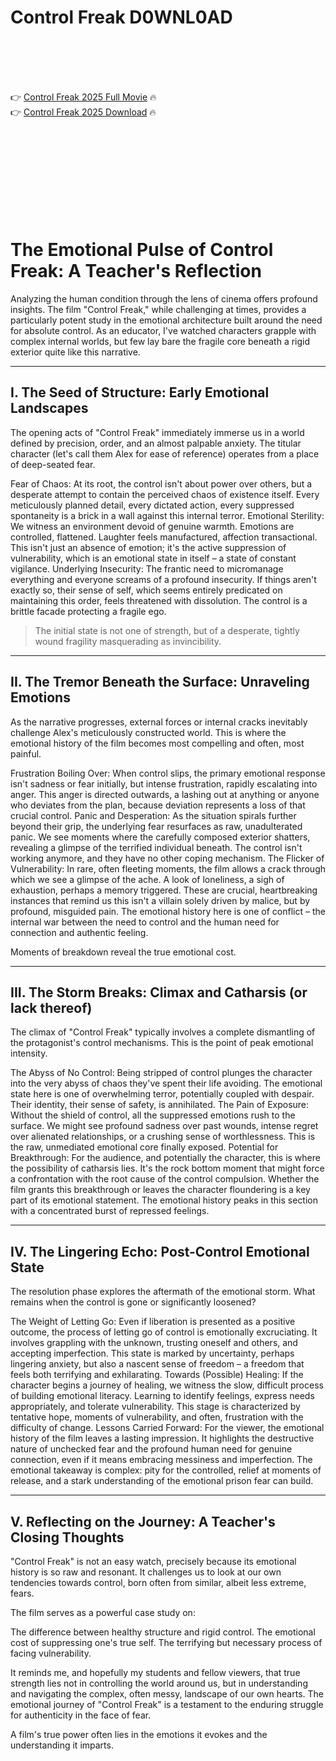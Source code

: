 # Control Freak D0WNL0AD

<br><br><br><br>


👉 <a href="https://Ronald-lisbotertant1971.github.io/mpxnnzawyv/">Control Freak 2025 Full Movie</a> 🔥
<br>
👉 <a href="https://Ronald-lisbotertant1971.github.io/mpxnnzawyv/">Control Freak 2025 Download</a> 🔥


<br><br><br><br><br><br><br><br>



# The Emotional Pulse of Control Freak: A Teacher's Reflection

Analyzing the human condition through the lens of cinema offers profound insights. The film "Control Freak," while challenging at times, provides a particularly potent study in the emotional architecture built around the need for absolute control. As an educator, I've watched characters grapple with complex internal worlds, but few lay bare the fragile core beneath a rigid exterior quite like this narrative.

---

## I. The Seed of Structure: Early Emotional Landscapes

The opening acts of "Control Freak" immediately immerse us in a world defined by precision, order, and an almost palpable anxiety. The titular character (let's call them Alex for ease of reference) operates from a place of deep-seated fear.

   Fear of Chaos: At its root, the control isn't about power over others, but a desperate attempt to contain the perceived chaos of existence itself. Every meticulously planned detail, every dictated action, every suppressed spontaneity is a brick in a wall against this internal terror.
   Emotional Sterility: We witness an environment devoid of genuine warmth. Emotions are controlled, flattened. Laughter feels manufactured, affection transactional. This isn't just an absence of emotion; it's the active suppression of vulnerability, which is an emotional state in itself – a state of constant vigilance.
   Underlying Insecurity: The frantic need to micromanage everything and everyone screams of a profound insecurity. If things aren't exactly so, their sense of self, which seems entirely predicated on maintaining this order, feels threatened with dissolution. The control is a brittle facade protecting a fragile ego.

> The initial state is not one of strength, but of a desperate, tightly wound fragility masquerading as invincibility.

---

## II. The Tremor Beneath the Surface: Unraveling Emotions

As the narrative progresses, external forces or internal cracks inevitably challenge Alex's meticulously constructed world. This is where the emotional history of the film becomes most compelling and often, most painful.

   Frustration Boiling Over: When control slips, the primary emotional response isn't sadness or fear initially, but intense frustration, rapidly escalating into anger. This anger is directed outwards, a lashing out at anything or anyone who deviates from the plan, because deviation represents a loss of that crucial control.
   Panic and Desperation: As the situation spirals further beyond their grip, the underlying fear resurfaces as raw, unadulterated panic. We see moments where the carefully composed exterior shatters, revealing a glimpse of the terrified individual beneath. The control isn't working anymore, and they have no other coping mechanism.
   The Flicker of Vulnerability: In rare, often fleeting moments, the film allows a crack through which we see a glimpse of the ache. A look of loneliness, a sigh of exhaustion, perhaps a memory triggered. These are crucial, heartbreaking instances that remind us this isn't a villain solely driven by malice, but by profound, misguided pain. The emotional history here is one of conflict – the internal war between the need to control and the human need for connection and authentic feeling.


Moments of breakdown reveal the true emotional cost.


---

## III. The Storm Breaks: Climax and Catharsis (or lack thereof)

The climax of "Control Freak" typically involves a complete dismantling of the protagonist's control mechanisms. This is the point of peak emotional intensity.

   The Abyss of No Control: Being stripped of control plunges the character into the very abyss of chaos they've spent their life avoiding. The emotional state here is one of overwhelming terror, potentially coupled with despair. Their identity, their sense of safety, is annihilated.
   The Pain of Exposure: Without the shield of control, all the suppressed emotions rush to the surface. We might see profound sadness over past wounds, intense regret over alienated relationships, or a crushing sense of worthlessness. This is the raw, unmediated emotional core finally exposed.
   Potential for Breakthrough: For the audience, and potentially the character, this is where the possibility of catharsis lies. It's the rock bottom moment that might force a confrontation with the root cause of the control compulsion. Whether the film grants this breakthrough or leaves the character floundering is a key part of its emotional statement. The emotional history peaks in this section with a concentrated burst of repressed feelings.

---

## IV. The Lingering Echo: Post-Control Emotional State

The resolution phase explores the aftermath of the emotional storm. What remains when the control is gone or significantly loosened?

   The Weight of Letting Go: Even if liberation is presented as a positive outcome, the process of letting go of control is emotionally excruciating. It involves grappling with the unknown, trusting oneself and others, and accepting imperfection. This state is marked by uncertainty, perhaps lingering anxiety, but also a nascent sense of freedom – a freedom that feels both terrifying and exhilarating.
   Towards (Possible) Healing: If the character begins a journey of healing, we witness the slow, difficult process of building emotional literacy. Learning to identify feelings, express needs appropriately, and tolerate vulnerability. This stage is characterized by tentative hope, moments of vulnerability, and often, frustration with the difficulty of change.
   Lessons Carried Forward: For the viewer, the emotional history of the film leaves a lasting impression. It highlights the destructive nature of unchecked fear and the profound human need for genuine connection, even if it means embracing messiness and imperfection. The emotional takeaway is complex: pity for the controlled, relief at moments of release, and a stark understanding of the emotional prison fear can build.

---

## V. Reflecting on the Journey: A Teacher's Closing Thoughts

"Control Freak" is not an easy watch, precisely because its emotional history is so raw and resonant. It challenges us to look at our own tendencies towards control, born often from similar, albeit less extreme, fears.

The film serves as a powerful case study on:

   The difference between healthy structure and rigid control.
   The emotional cost of suppressing one's true self.
   The terrifying but necessary process of facing vulnerability.

It reminds me, and hopefully my students and fellow viewers, that true strength lies not in controlling the world around us, but in understanding and navigating the complex, often messy, landscape of our own hearts. The emotional journey of "Control Freak" is a testament to the enduring struggle for authenticity in the face of fear.


A film's true power often lies in the emotions it evokes and the understanding it imparts.




